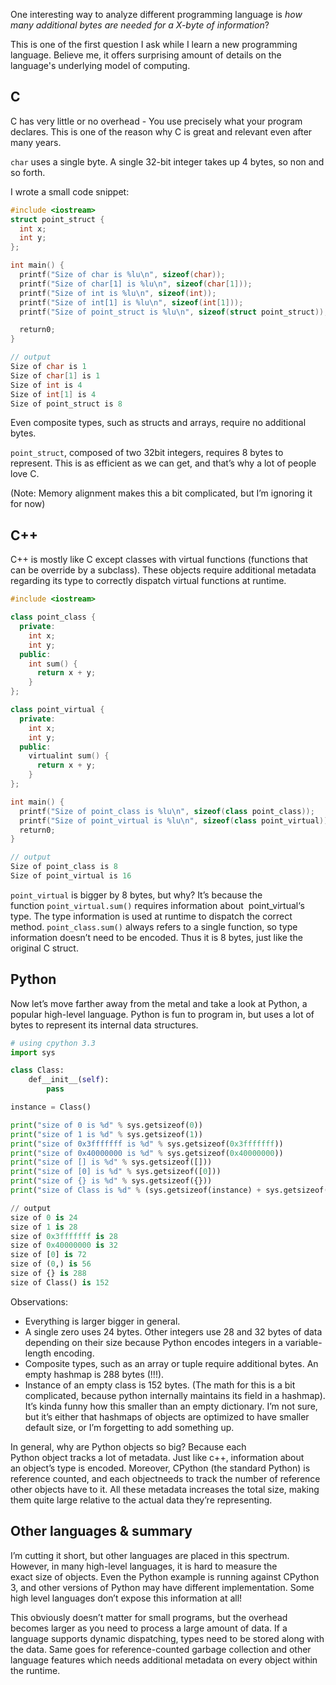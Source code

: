 One interesting way to analyze different programming language is _how many additional bytes are needed for a X-byte of information_?

This is one of the first question I ask while I learn a new programming language. Believe me, it offers surprising amount of details on the language's underlying model of computing.

## C

C has very little or no overhead - You use precisely what your program declares. This is one of the reason why C is great and relevant even after many years. 

`char` uses a single byte. A single 32-bit integer takes up 4 bytes, so non and so forth.

I wrote a small code snippet:

```C
#include <iostream>
struct point_struct {
  int x;
  int y;
};

int main() {
  printf("Size of char is %lu\n", sizeof(char));
  printf("Size of char[1] is %lu\n", sizeof(char[1]));
  printf("Size of int is %lu\n", sizeof(int));
  printf("Size of int[1] is %lu\n", sizeof(int[1]));
  printf("Size of point_struct is %lu\n", sizeof(struct point_struct));

  return0;
}

// output
Size of char is 1
Size of char[1] is 1
Size of int is 4
Size of int[1] is 4
Size of point_struct is 8
```

Even composite types, such as structs and arrays, require no additional bytes. 

`point_struct`, composed of two 32bit integers, requires 8 bytes to represent. This is as efficient as we can get, and that’s why a lot of people love C.

(Note: Memory alignment makes this a bit complicated, but I’m ignoring it for now)

## C++

C++ is mostly like C except classes with virtual functions (functions that can be override by a subclass). These objects require additional metadata regarding its type to correctly dispatch virtual functions at runtime.

```C++
#include <iostream>

class point_class {
  private:
    int x;
    int y;
  public:
    int sum() {
      return x + y;
    }
};

class point_virtual {
  private:
    int x;
    int y;
  public:
    virtualint sum() {
      return x + y;
    }
};

int main() {
  printf("Size of point_class is %lu\n", sizeof(class point_class));
  printf("Size of point_virtual is %lu\n", sizeof(class point_virtual));
  return0;
}

// output
Size of point_class is 8
Size of point_virtual is 16
```

`point_virtual` is bigger by 8 bytes, but why? It’s because the function `point_virtual.sum()` requires information about  
point_virtual‘s type. The type information is used at runtime to dispatch the correct method. `point_class.sum()` always refers to a single function, so type information doesn’t need to be encoded. Thus it is 8 bytes, just like the original C struct.

## Python

Now let’s move farther away from the metal and take a look at Python, a popular high-level language. Python is fun to program in, but uses a lot of bytes to represent its internal data structures.

```python
# using cpython 3.3
import sys

class Class:
    def__init__(self):
        pass

instance = Class()

print("size of 0 is %d" % sys.getsizeof(0))
print("size of 1 is %d" % sys.getsizeof(1))
print("size of 0x3fffffff is %d" % sys.getsizeof(0x3fffffff))
print("size of 0x40000000 is %d" % sys.getsizeof(0x40000000))
print("size of [] is %d" % sys.getsizeof([]))
print("size of [0] is %d" % sys.getsizeof([0]))
print("size of {} is %d" % sys.getsizeof({}))
print("size of Class is %d" % (sys.getsizeof(instance) + sys.getsizeof(instance.__dict__)))

// output
size of 0 is 24
size of 1 is 28
size of 0x3fffffff is 28
size of 0x40000000 is 32
size of [0] is 72
size of (0,) is 56
size of {} is 288
size of Class() is 152
```

Observations:

- Everything is larger bigger in general.
- A single zero uses 24 bytes. Other integers use 28 and 32 bytes of data depending on their size because Python encodes integers in a variable-length encoding.
- Composite types, such as an array or tuple require additional bytes. An empty hashmap is 288 bytes (!!!).
- Instance of an empty class is 152 bytes. (The math for this is a bit complicated, because python internally maintains its field in a hashmap). It’s kinda funny how this smaller than an empty dictionary. I’m not sure, but it’s either that hashmaps of objects are optimized to have smaller default size, or I’m forgetting to add something up.

In general, why are Python objects so big? Because each Python object tracks a lot of metadata. Just like c++, information about an object’s type is encoded. Moreover, CPython (the standard Python) is reference counted, and each objectneeds to track the number of reference other objects have to it. All these metadata increases the total size, making them quite large relative to the actual data they’re representing.

## Other languages & summary

I’m cutting it short, but other languages are placed in this spectrum. However, in many high-level languages, it is hard to measure the exact size of objects. Even the Python example is running against CPython 3, and other versions of Python may have different implementation. Some high level languages don’t expose this information at all!

This obviously doesn’t matter for small programs, but the overhead becomes larger as you need to process a large amount of data. If a language supports dynamic dispatching, types need to be stored along with the data. Same goes for reference-counted garbage collection and other language features which needs additional metadata on every object within the runtime.
